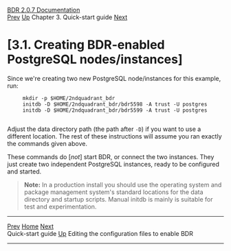   [BDR 2.0.7 Documentation](README.md)                                                                                              
  [Prev](quickstart.md "Quick-start guide")   [Up](quickstart.md)    Chapter 3. Quick-start guide    [Next](quickstart-editing.md "Editing the configuration files to enable BDR")  


# [3.1. Creating BDR-enabled PostgreSQL nodes/instances]

Since we\'re creating two new PostgreSQL node/instances for this
example, run:

``` PROGRAMLISTING
     mkdir -p $HOME/2ndquadrant_bdr
     initdb -D $HOME/2ndquadrant_bdr/bdr5598 -A trust -U postgres
     initdb -D $HOME/2ndquadrant_bdr/bdr5599 -A trust -U postgres
     
```

Adjust the data directory path (the path after `-D`) if you
want to use a different location. The rest of these instructions will
assume you ran exactly the commands given above.

These commands do [*not*] start BDR, or connect the two
instances. They just create two independent PostgreSQL instances, ready
to be configured and started.

> **Note:** In a production install you should use the operating system
> and package management system\'s standard locations for the data
> directory and startup scripts. Manual initdb is mainly is suitable for
> test and experimentation.



  ---------------------------------------- -------------------------------------- ------------------------------------------------
  [Prev](quickstart.md)     [Home](README.md)      [Next](quickstart-editing.md)  
  Quick-start guide                         [Up](quickstart.md)     Editing the configuration files to enable BDR
  ---------------------------------------- -------------------------------------- ------------------------------------------------
